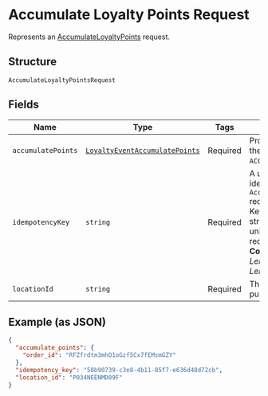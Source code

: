 
# Accumulate Loyalty Points Request

Represents an [AccumulateLoyaltyPoints](../../doc/apis/loyalty.md#accumulate-loyalty-points) request.

## Structure

`AccumulateLoyaltyPointsRequest`

## Fields

| Name | Type | Tags | Description | Getter | Setter |
|  --- | --- | --- | --- | --- | --- |
| `accumulatePoints` | [`LoyaltyEventAccumulatePoints`](../../doc/models/loyalty-event-accumulate-points.md) | Required | Provides metadata when the event `type` is `ACCUMULATE_POINTS`. | getAccumulatePoints(): LoyaltyEventAccumulatePoints | setAccumulatePoints(LoyaltyEventAccumulatePoints accumulatePoints): void |
| `idempotencyKey` | `string` | Required | A unique string that identifies the `AccumulateLoyaltyPoints` request.<br>Keys can be any valid string but must be unique for every request.<br>**Constraints**: *Minimum Length*: `1`, *Maximum Length*: `128` | getIdempotencyKey(): string | setIdempotencyKey(string idempotencyKey): void |
| `locationId` | `string` | Required | The [location](../../doc/models/location.md) where the purchase was made. | getLocationId(): string | setLocationId(string locationId): void |

## Example (as JSON)

```json
{
  "accumulate_points": {
    "order_id": "RFZfrdtm3mhO1oGzf5Cx7fEMsmGZY"
  },
  "idempotency_key": "58b90739-c3e8-4b11-85f7-e636d48d72cb",
  "location_id": "P034NEENMD09F"
}
```

